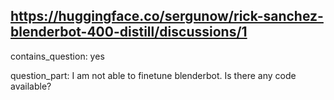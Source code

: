 ## https://huggingface.co/sergunow/rick-sanchez-blenderbot-400-distill/discussions/1

contains_question: yes

question_part: I am not able to finetune blenderbot. Is there any code available?